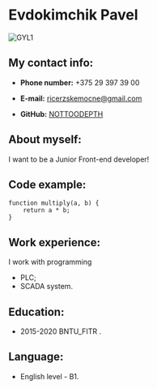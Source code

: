 # Evdokimchik Pavel

![GYL1](https://upload.wikimedia.org/wikipedia/commons/d/d3/Zxcursed.gif)

## My contact info:

* **Phone number:** +375 29 397 39 00

* **E-mail:** ricerzskemocne@gmail.com

* **GitHub:** [NOTTOODEPTH](https://github.com/NOTTOODEPTH)

## About myself:

I want to be a Junior Front-end developer!

## Code example:

```
function multiply(a, b) {
    return a * b;
}
``` 

## Work experience:
I work with programming
- PLC;
- SCADA system.

## Education:
- 2015-2020 BNTU_FITR .

## Language:
- English level - B1.